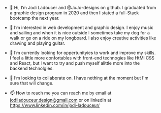 - 👋 Hi, I’m Jodi Ladoucer and @JoJo-designs on github. I graduated from a graphic design program in 2020 and then I stated a full-Stack bootcamp the next year. 

- 👀 I’m interested in web development and graphic design. I enjoy music and sailing and when it is nice outside I sometimes take my dog for a walk or go on a ride on my longboard. I also enjoy creative activities like drawing and playing guitar.

- 🌱 I’m currently looking for oppertunityies to work and improve my skills. I feel a little more confortables with front-end technogies like HtMl CSS and React, but I want to try and push myself alittle more into the backend technolgies.

- 💞️ I’m looking to collaborate on. I have nothing at the moment but I'm sure that will change.

- 📫 How to reach me you can reach me by email at jodiladouceur.design@gmail.com or on linkedIn at https://www.linkedin.com/in/jodi-ladouceur/

<!---
JoJo-designs/JoJo-designs is a ✨ special ✨ repository because its `README.md` (this file) appears on your GitHub profile.
You can click the Preview link to take a look at your changes.
--->

